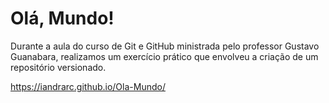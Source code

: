 # Olá, Mundo!
 Durante a aula do curso de Git e GitHub ministrada pelo professor Gustavo Guanabara, realizamos um exercício prático que envolveu a criação de um repositório versionado.

 https://iandrarc.github.io/Ola-Mundo/
